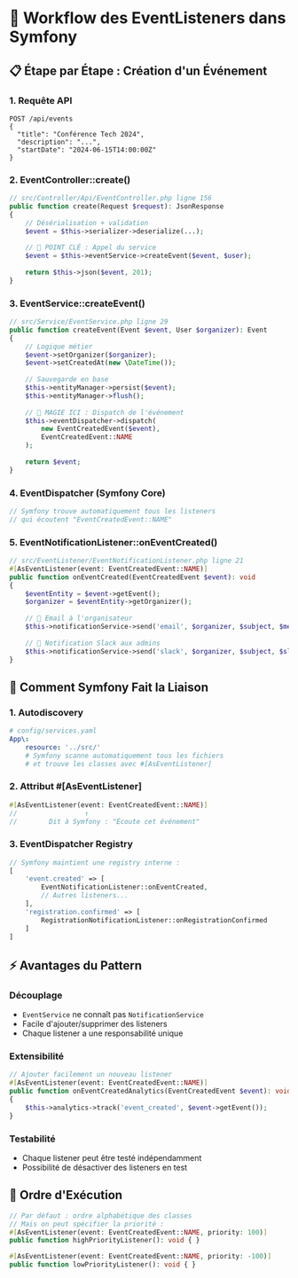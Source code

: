# 🔄 Workflow des EventListeners dans Symfony

## 📋 Étape par Étape : Création d'un Événement

### 1. **Requête API** 
```
POST /api/events
{
  "title": "Conférence Tech 2024",
  "description": "...",
  "startDate": "2024-06-15T14:00:00Z"
}
```

### 2. **EventController::create()** 
```php
// src/Controller/Api/EventController.php ligne 156
public function create(Request $request): JsonResponse
{
    // Désérialisation + validation
    $event = $this->serializer->deserialize(...);
    
    // 🎯 POINT CLÉ : Appel du service
    $event = $this->eventService->createEvent($event, $user);
    
    return $this->json($event, 201);
}
```

### 3. **EventService::createEvent()** 
```php
// src/Service/EventService.php ligne 29
public function createEvent(Event $event, User $organizer): Event
{
    // Logique métier
    $event->setOrganizer($organizer);
    $event->setCreatedAt(new \DateTime());
    
    // Sauvegarde en base
    $this->entityManager->persist($event);
    $this->entityManager->flush();
    
    // 🚀 MAGIE ICI : Dispatch de l'événement
    $this->eventDispatcher->dispatch(
        new EventCreatedEvent($event), 
        EventCreatedEvent::NAME
    );
    
    return $event;
}
```

### 4. **EventDispatcher (Symfony Core)**
```php
// Symfony trouve automatiquement tous les listeners
// qui écoutent "EventCreatedEvent::NAME"
```

### 5. **EventNotificationListener::onEventCreated()**
```php
// src/EventListener/EventNotificationListener.php ligne 21
#[AsEventListener(event: EventCreatedEvent::NAME)]
public function onEventCreated(EventCreatedEvent $event): void
{
    $eventEntity = $event->getEvent();
    $organizer = $eventEntity->getOrganizer();
    
    // 📧 Email à l'organisateur
    $this->notificationService->send('email', $organizer, $subject, $message);
    
    // 📱 Notification Slack aux admins
    $this->notificationService->send('slack', $organizer, $subject, $slackMessage);
}
```

## 🔧 Comment Symfony Fait la Liaison

### **1. Autodiscovery**
```yaml
# config/services.yaml
App\:
    resource: '../src/'
    # Symfony scanne automatiquement tous les fichiers
    # et trouve les classes avec #[AsEventListener]
```

### **2. Attribut #[AsEventListener]**
```php
#[AsEventListener(event: EventCreatedEvent::NAME)]
//                 ↑
//        Dit à Symfony : "Écoute cet événement"
```

### **3. EventDispatcher Registry**
```php
// Symfony maintient une registry interne :
[
    'event.created' => [
        EventNotificationListener::onEventCreated,
        // Autres listeners...
    ],
    'registration.confirmed' => [
        RegistrationNotificationListener::onRegistrationConfirmed
    ]
]
```

## ⚡ Avantages du Pattern

### **Découplage**
- `EventService` ne connaît pas `NotificationService`
- Facile d'ajouter/supprimer des listeners
- Chaque listener a une responsabilité unique

### **Extensibilité**
```php
// Ajouter facilement un nouveau listener
#[AsEventListener(event: EventCreatedEvent::NAME)]
public function onEventCreatedAnalytics(EventCreatedEvent $event): void
{
    $this->analytics->track('event_created', $event->getEvent());
}
```

### **Testabilité**
- Chaque listener peut être testé indépendamment
- Possibilité de désactiver des listeners en test

## 🎯 Ordre d'Exécution

```php
// Par défaut : ordre alphabétique des classes
// Mais on peut spécifier la priorité :
#[AsEventListener(event: EventCreatedEvent::NAME, priority: 100)]
public function highPriorityListener(): void { }

#[AsEventListener(event: EventCreatedEvent::NAME, priority: -100)]
public function lowPriorityListener(): void { }
```
